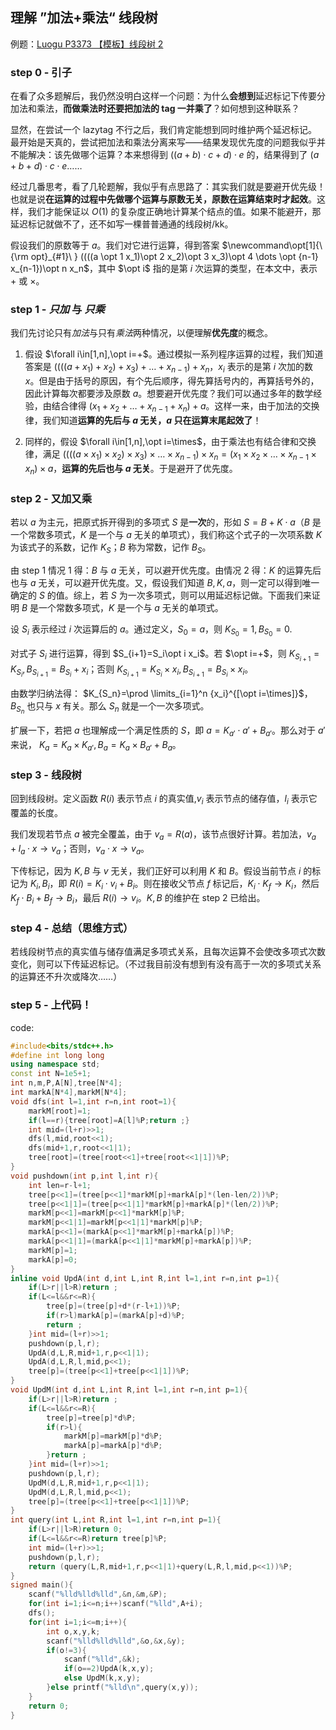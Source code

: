 ## 理解 ”加法+乘法“ 线段树 

例题：[Luogu P3373 【模板】线段树 2](https://www.luogu.com.cn/problem/P3373 "LuoguP3373 【模板】线段树 2")

### step 0 - 引子
在看了众多题解后，我仍然没明白这样一个问题：为什么**会想到**延迟标记下传要分加法和乘法，**而做乘法时还要把加法的 tag 一并乘了**？如何想到这种联系？

显然，在尝试一个 lazytag 不行之后，我们肯定能想到同时维护两个延迟标记。最开始是天真的，尝试把加法和乘法分离来写——结果发现优先度的问题我似乎并不能解决：该先做哪个运算？本来想得到 $((a+b)\cdot c+d)\cdot e$ 的，结果得到了 $(a+b+d)\cdot c\cdot e$……

经过几番思考，看了几轮题解，我似乎有点思路了：其实我们就是要避开优先级！也就是说**在运算的过程中先做哪个运算与原数无关，原数在运算结束时才起效**。这样，我们才能保证以 $O(1)$ 的复杂度正确地计算某个结点的值。如果不能避开，那延迟标记就做不了，还不如写一棵普普通通的线段树/kk。

假设我们的原数等于 $a$。我们对它进行运算，得到答案 $\newcommand\opt[1]{\ {\rm opt}_{#1}\ } ((((a \opt 1 x_1)\opt 2 x_2)\opt 3 x_3)\opt 4 \dots \opt {n-1} x_{n-1})\opt n x_n$，其中 $\opt i$ 指的是第 $i$ 次运算的类型，在本文中，表示 $+$ 或 $\times$。

### step 1 - *只加* 与 *只乘*

我们先讨论只有*加法*与只有*乘法*两种情况，以便理解**优先度**的概念。

1. 假设 $\forall i\in[1,n],\opt i=+$。通过模拟一系列程序运算的过程，我们知道答案是 $((((a+x_1)+x_2)+x_3)+\dots +x_{n-1})+x_n$，$x_i$ 表示的是第 $i$ 次加的数 $x$。但是由于括号的原因，有个先后顺序，得先算括号内的，再算括号外的，因此计算每次都要涉及原数 $a$。想要避开优先度？我们可以通过多年的数学经验，由结合律得 $(x_1+x_2+\dots+x_{n-1}+x_n)+a$。这样一来，由于加法的交换律，我们知道**运算的先后与 $a$ 无关，$a$ 只在运算末尾起效了**！

2. 同样的，假设 $\forall i\in[1,n],\opt i=\times$，由于乘法也有结合律和交换律，满足 $((((a\times x_1)\times x_2)\times x_3)\times \dots \times x_{n-1})\times x_n=(x_1\times x_2\times\dots\times x_{n-1}\times x_n)\times a$，**运算的先后也与 $a$ 无关**。于是避开了优先度。

### step 2 - 又加又乘

若以 $a$ 为主元，把原式拆开得到的多项式 $S$ 是**一次**的，形如 $S=B+K\cdot a$（$B$ 是一个常数多项式，$K$ 是一个与 $a$ 无关的单项式），我们称这个式子的一次项系数 $K$ 为该式子的系数，记作 $K_S$；$B$ 称为常数，记作 $B_S$。

由 step 1 情况 1 得：$B$ 与 $a$ 无关，可以避开优先度。由情况 2 得：$K$ 的运算先后也与 $a$ 无关，可以避开优先度。又，假设我们知道 $B,K,a$，则一定可以得到唯一确定的 $S$ 的值。综上，若 $S$ 为一次多项式，则可以用延迟标记做。下面我们来证明 $B$ 是一个常数多项式，$K$ 是一个与 $a$ 无关的单项式。

设 $S_i$ 表示经过 $i$ 次运算后的 $a$。通过定义，$S_0=a$，则 $K_{S_0}=1,B_{S_0}=0$.

对式子 $S_i$ 进行运算，得到 $S_{i+1}=S_i\opt i x_i$。若 $\opt i=+$，则 $K_{S_{i+1}}=K_{S_i},B_{S_{i+1}}=B_{S_i}+x_i$；否则 $K_{S_{i+1}}=K_{S_i}\times x_i,B_{S_{i+1}}=B_{S_i}\times x_i$。

由数学归纳法得： $K_{S_n}=\prod \limits_{i=1}^n {x_i}^{[\opt i=\times]}$，$B_{S_n}$ 也只与 $x$ 有关。那么 $S_n$ 就是一个一次多项式。

扩展一下，若把 $a$ 也理解成一个满足性质的 $S$，即 $a=K_{a'} \cdot a'+B_{a'}$。那么对于 $a'$ 来说， $K_a = K_a\times K_{a'},B_a=K_a\times B_{a'}+B_a$。

### step 3 - 线段树

回到线段树。定义函数 $R(i)$ 表示节点 $i$ 的真实值,$v_i$ 表示节点的储存值，$l_i$ 表示它覆盖的长度。

我们发现若节点 $a$ 被完全覆盖，由于 $v_a=R(a)$，该节点很好计算。若加法，$v_a+l_a\cdot x\to v_a$；否则，$v_a\cdot x\to v_a$。

下传标记，因为 $K,B$ 与 $v$ 无关，我们正好可以利用 $K$ 和 $B$。假设当前节点 $i$ 的标记为 $K_i,B_i$，即 $R(i)=K_i\cdot v_i+B_i$。则在接收父节点 $f$ 标记后，$K_i\cdot K_f\to K_i$，然后 $K_f\cdot B_i+B_f\to B_i$，最后 $R(i)\to v_i$。$K,B$ 的维护在 step 2 已给出。

### step 4 - 总结（思维方式）

若线段树节点的真实值与储存值满足多项式关系，且每次运算不会使改多项式次数变化，则可以下传延迟标记。（不过我目前没有想到有没有高于一次的多项式关系的运算还不升次或降次……）

### step 5 - 上代码！

code:

```cpp
#include<bits/stdc++.h>
#define int long long
using namespace std;
const int N=1e5+1;
int n,m,P,A[N],tree[N*4];
int markA[N*4],markM[N*4];
void dfs(int l=1,int r=n,int root=1){
	markM[root]=1;
	if(l==r){tree[root]=A[l]%P;return ;}
	int mid=(l+r)>>1;
	dfs(l,mid,root<<1);
	dfs(mid+1,r,root<<1|1);
	tree[root]=(tree[root<<1]+tree[root<<1|1])%P;
}
void pushdown(int p,int l,int r){
	int len=r-l+1;
	tree[p<<1]=(tree[p<<1]*markM[p]+markA[p]*(len-len/2))%P;
	tree[p<<1|1]=(tree[p<<1|1]*markM[p]+markA[p]*(len/2))%P;
	markM[p<<1]=markM[p<<1]*markM[p]%P;
	markM[p<<1|1]=markM[p<<1|1]*markM[p]%P;
	markA[p<<1]=(markA[p<<1]*markM[p]+markA[p])%P;
	markA[p<<1|1]=(markA[p<<1|1]*markM[p]+markA[p])%P;
	markM[p]=1;
	markA[p]=0;
}
inline void UpdA(int d,int L,int R,int l=1,int r=n,int p=1){
	if(L>r||l>R)return ;
	if(L<=l&&r<=R){
		tree[p]=(tree[p]+d*(r-l+1))%P;
		if(r>l)markA[p]=(markA[p]+d)%P;
		return ;
	}int mid=(l+r)>>1;
	pushdown(p,l,r);
	UpdA(d,L,R,mid+1,r,p<<1|1);
	UpdA(d,L,R,l,mid,p<<1);
	tree[p]=(tree[p<<1]+tree[p<<1|1])%P;
}
void UpdM(int d,int L,int R,int l=1,int r=n,int p=1){
	if(L>r||l>R)return ;
	if(L<=l&&r<=R){
		tree[p]=tree[p]*d%P;
		if(r>l){
			markM[p]=markM[p]*d%P;
			markA[p]=markA[p]*d%P;
		}return ;
	}int mid=(l+r)>>1;
	pushdown(p,l,r);
	UpdM(d,L,R,mid+1,r,p<<1|1);
	UpdM(d,L,R,l,mid,p<<1);
	tree[p]=(tree[p<<1]+tree[p<<1|1])%P;
}
int query(int L,int R,int l=1,int r=n,int p=1){
	if(L>r||l>R)return 0;
	if(L<=l&&r<=R)return tree[p]%P;
	int mid=(l+r)>>1;
	pushdown(p,l,r);
	return (query(L,R,mid+1,r,p<<1|1)+query(L,R,l,mid,p<<1))%P;
}
signed main(){
	scanf("%lld%lld%lld",&n,&m,&P);
	for(int i=1;i<=n;i++)scanf("%lld",A+i);
	dfs();
	for(int i=1;i<=m;i++){
		int o,x,y,k;
		scanf("%lld%lld%lld",&o,&x,&y);
		if(o!=3){
			scanf("%lld",&k);
			if(o==2)UpdA(k,x,y);
			else UpdM(k,x,y);
		}else printf("%lld\n",query(x,y));
	}
	return 0;
}
```